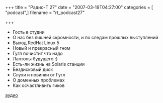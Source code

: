 +++
title = "Радио-T 27"
date = "2007-03-19T04:27:00"
categories = [ "podcast",]
filename = "rt_podcast27"

+++

- Гость в студии
- О нас без лишней скромности, и по следам прошлых выступлений
- Выход RedHat Linux 5
- Новый и прекрасный гном
- Гугл почистит что надо
- Лаптопы будущего :)
- Есть-ли жизнь на Solaris станции
- Бездисковый диск
- Слухи и новинки от Гугл
- О доменных проблемах
- Как осчастливить гиков

[аудио](https://cdn.radio-t.com/rt_podcast27.mp3)
<audio src="https://cdn.radio-t.com/rt_podcast27.mp3" preload="none"></audio>
